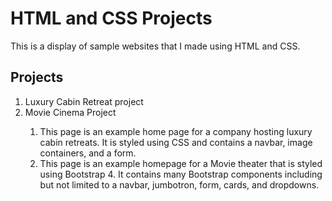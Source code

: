 # HTML and CSS Projects


This is a display of sample websites that I made using HTML and CSS.


## Projects

<ol>
<li> Luxury Cabin Retreat project</li>
  <li> Movie Cinema Project</li>
  <ol>
    <li>This page is an example home page for a company hosting luxury cabin retreats. It is styled using CSS and contains a navbar, image containers, and a form.</li>
    <li> This page is an example homepage for a Movie theater that is styled using Bootstrap 4. It contains many Bootstrap components including but not limited to a navbar, jumbotron, form, cards, and dropdowns. </li>
  </ol>
</li>
